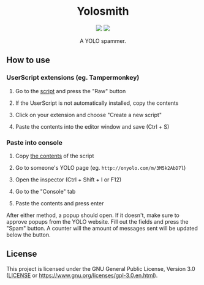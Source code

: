 <h1 align="center">Yolosmith</h1>
<!-- Shields.io Badges -->
<p align="center">
    <a href="https://github.com/MysteryBlokHed/Yolosmith/releases"><img src="https://img.shields.io/github/v/release/MysteryBlokHed/Yolosmith?style=flat-square"></a>
    <a href="#license"><img src="https://img.shields.io/github/license/MysteryBlokHed/Yolosmith?style=flat-square"></a>
</p>
<!-- End of Badges -->
<p align="center">A YOLO spammer.</p>

## How to use

### UserScript extensions (eg. Tampermonkey)

1. Go to the [script](https://github.com/MysteryBlokHed/Yolosmith/blob/dev/src/yolosmith.js) and press the "Raw" button

2. If the UserScript is not automatically installed, copy the contents

3. Click on your extension and choose "Create a new script"

4. Paste the contents into the editor window and save (Ctrl + S)

### Paste into console

1. Copy [the contents](https://raw.githubusercontent.com/MysteryBlokHed/Yolosmith/dev/yolosmith.js) of the script

2. Go to someone's YOLO page (eg. `http://onyolo.com/m/3M5k2AbD7l`)

3. Open the inspector (Ctrl + Shift + I or F12)

4. Go to the "Console" tab

5. Paste the contents and press enter

After either method, a popup should open. If it doesn't,
make sure to approve popups from the YOLO website.
Fill out the fields and press the "Spam" button. A counter
will the amount of messages sent will be updated below the button.

## License

This project is licensed under the GNU General Public License, Version 3.0
([LICENSE](LICENSE) or <https://www.gnu.org/licenses/gpl-3.0.en.html>).
